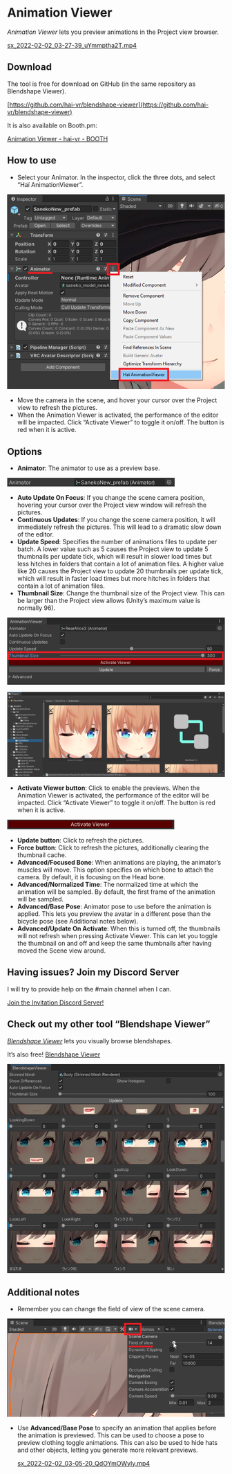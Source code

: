 # Animation Viewer

*Animation Viewer* lets you preview animations in the Project view browser.

[sx_2022-02-02_03-27-39_uYmmptha2T.mp4](animation-viewer-img/sx_2022-02-02_03-27-39_uYmmptha2T.mp4)

## Download

The tool is free for download on GitHub (in the same repository as Blendshape Viewer).

[https://github.com/hai-vr/blendshape-viewer](https://github.com/hai-vr/blendshape-viewer)

It is also available on Booth.pm:

[Animation Viewer - hai-vr - BOOTH](https://hai-vr.booth.pm/items/3625699)

## How to use

- Select your Animator. In the inspector, click the three dots, and select “Haï AnimationViewer”.

![Untitled](animation-viewer-img/Untitled.png)

- Move the camera in the scene, and hover your cursor over the Project view to refresh the pictures.
- When the Animation Viewer is activated, the performance of the editor will be impacted. Click “Activate Viewer” to toggle it on/off. The button is red when it is active.

## Options

- **Animator**: The animator to use as a preview base.

![Untitled](animation-viewer-img/Untitled%201.png)

- **Auto Update On Focus**: If you change the scene camera position, hovering your cursor over the Project view window will refresh the pictures.
- **Continuous Updates**: If you change the scene camera position, it will immediately refresh the pictures. This will lead to a dramatic slow down of the editor.
- **Update Speed**: Specifies the number of animations files to update per batch.
A lower value such as 5 causes the Project view to update 5 thumbnails per update tick, which will result in slower load times but less hitches in folders that contain a lot of animation files.
A higher value like 20 causes the Project view to update 20 thumbnails per update tick, which will result in faster load times but more hitches in folders that contain a lot of animation files.
- **Thumbnail Size**: Change the thumbnail size of the Project view. This can be larger than the Project view allows (Unity’s maximum value is normally 96).

![Untitled](animation-viewer-img/Untitled%202.png)

![Untitled](animation-viewer-img/Untitled%203.png)

- **Activate Viewer button**: Click to enable the previews.
When the Animation Viewer is activated, the performance of the editor will be impacted. Click “Activate Viewer” to toggle it on/off. The button is red when it is active.

![Untitled](animation-viewer-img/Untitled%204.png)

- **Update button**: Click to refresh the pictures.
- **Force button**: Click to refresh the pictures, additionally clearing the thumbnail cache.
- **Advanced/Focused Bone**: When animations are playing, the animator’s muscles will move.
This option specifies on which bone to attach the camera. By default, it is focusing on the Head bone.
- **Advanced/Normalized Time**: The normalized time at which the animation will be sampled. By default, the first frame of the animation will be sampled.
- **Advanced/Base Pose**: Animator pose to use before the animation is applied.
This lets you preview the avatar in a different pose than the bicycle pose (see Additional notes below).
- **Advanced/Update On Activate**: When this is turned off, the thumbnails will not refresh when pressing Activate Viewer. This can let you toggle the thumbnail on and off and keep the same thumbnails after having moved the Scene view around.

## Having issues? Join my Discord Server

I will try to provide help on the #main channel when I can.

[Join the Invitation Discord Server!](https://discord.com/invite/58fWAUTYF8)

## Check out my other tool “Blendshape Viewer”

*[Blendshape Viewer](https://www.notion.so/Blendshape-Viewer-d9e139664ff74677ad004b6f7cf9b1a7?pvs=21)* lets you visually browse blendshapes.

It’s also free! [Blendshape Viewer](https://www.notion.so/Blendshape-Viewer-d9e139664ff74677ad004b6f7cf9b1a7?pvs=21) 

![Untitled](animation-viewer-img/Untitled%205.png)

## Additional notes

- Remember you can change the field of view of the scene camera.

![Untitled](animation-viewer-img/Untitled%206.png)

- Use **Advanced/Base Pose** to specify an animation that applies before the animation is previewed.
This can be used to choose a pose to preview clothing toggle animations.
This can also be used to hide hats and other objects, letting you generate more relevant previews.
    
    [sx_2022-02-02_03-05-20_QdOYmOWyly.mp4](animation-viewer-img/sx_2022-02-02_03-05-20_QdOYmOWyly.mp4)
